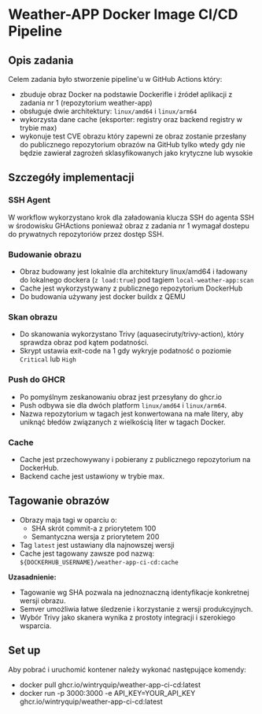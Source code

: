# Weather-APP Docker Image CI/CD Pipeline

## Opis zadania

Celem zadania było stworzenie pipeline'u w GitHub Actions który:
- zbuduje obraz Docker na podstawie Dockerifle i źródeł aplikacji z zadania nr 1 (repozytorium weather-app)
- obsługuje dwie architektury: `linux/amd64` i `linux/arm64`
- wykorzysta dane cache (eksporter: registry oraz backend registry w trybie max)
- wykonuje test CVE obrazu który zapewni ze obraz zostanie przesłany do publicznego repozytorium obrazów na GitHub tylko wtedy gdy nie będzie zawierał zagrożeń sklasyfikowanych jako krytyczne lub wysokie

## Szczegóły implementacji

### SSH Agent
W workflow wykorzystano krok dla załadowania klucza SSH do agenta SSH w środowisku GHActions ponieważ obraz z zadania nr 1 wymagał dostepu do prywatnych repozytoriów przez dostęp SSH.

### Budowanie obrazu

- Obraz budowany jest lokalnie dla architektury linux/amd64 i ładowany do lokalnego dockera (`z load:true`) pod tagiem `local-weather-app:scan`
- Cache jest wykorzystywany z publicznego repozytorium DockerHub
- Do budowania używany jest docker buildx z QEMU

### Skan obrazu

- Do skanowania wykorzystano Trivy (aquaseciruty/trivy-action), który sprawdza obraz pod kątem podatności.
- Skrypt ustawia exit-code na 1 gdy wykryje podatność o poziomie `Critical` lub `High`

### Push do GHCR

- Po pomyślnym zeskanowaniu obraz jest przesyłany do ghcr.io
- Push odbywa sie dla dwóch platform `linux/amd64` i `linux/arm64`.
- Nazwa repozytorium w tagach jest konwertowana na małe litery, aby uniknąć błedów związanych z wielkością liter w tagach Docker.

### Cache

- Cache jest przechowywany i pobierany z publicznego repozytorium na DockerHub.
- Backend cache jest ustawiony w trybie max.

## Tagowanie obrazów

- Obrazy maja tagi w oparciu o:
    - SHA skrót commit-a z priorytetem 100
    - Semantyczna wersja z priorytetem 200
- Tag `latest` jest ustawiany dla najnowszej wersji
- Cache jest tagowany zawsze pod nazwą:
    `${DOCKERHUB_USERNAME}/weather-app-ci-cd:cache`

**Uzasadnienie:**
 - Tagowanie wg SHA pozwala na jednoznaczną identyfikacje konkretnej wersji obrazu.
 - Semver umożliwia łatwe śledzenie i korzystanie z wersji produkcyjnych.
 - Wybór Trivy jako skanera wynika z prostoty integracji i szerokiego wsparcia.

## Set up
Aby pobrać i uruchomić kontener należy wykonać następujące komendy:
 - docker pull ghcr.io/wintryquip/weather-app-ci-cd:latest
 - docker run -p 3000:3000 -e API_KEY=YOUR_API_KEY  ghcr.io/wintryquip/weather-app-ci-cd:latest
